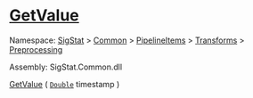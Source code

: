 # [GetValue](./CubicInterpolation-100663727.md)

Namespace: [SigStat]() > [Common](./../../../../README.md) > [PipelineItems]() > [Transforms]() > [Preprocessing](./../README.md)

Assembly: SigStat.Common.dll

[GetValue](./CubicInterpolation-100663727.md) ( [`Double`](https://docs.microsoft.com/en-us/dotnet/api/System.Double) timestamp )
